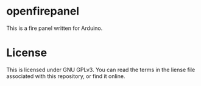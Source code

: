 # openfirepanel
This is a fire panel written for Arduino.

# License
This is licensed under GNU GPLv3. You can read the terms in the liense file associated with this repository, or find it online.
